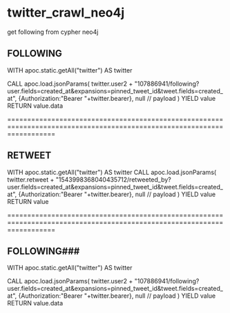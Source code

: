 # twitter_crawl_neo4j


get following from cypher neo4j


## FOLLOWING
WITH apoc.static.getAll("twitter") AS twitter

CALL apoc.load.jsonParams(
  twitter.user2 + "107886941/following?user.fields=created_at&expansions=pinned_tweet_id&tweet.fields=created_at",
  {Authorization:"Bearer "+twitter.bearer},
  null // payload
)
YIELD value
RETURN value.data


========================================================================================================================


## RETWEET
WITH apoc.static.getAll("twitter") AS twitter
CALL apoc.load.jsonParams(
  twitter.retweet + "1543998368040435712/retweeted_by?user.fields=created_at&expansions=pinned_tweet_id&tweet.fields=created_at",
  {Authorization:"Bearer "+twitter.bearer},
  null // payload
)
YIELD value
RETURN value

========================================================================================================================


## FOLLOWING###
WITH apoc.static.getAll("twitter") AS twitter

CALL apoc.load.jsonParams(
  twitter.user2 + "107886941/following?user.fields=created_at&expansions=pinned_tweet_id&tweet.fields=created_at",
  {Authorization:"Bearer "+twitter.bearer},
  null // payload
)
YIELD value
RETURN value.data
